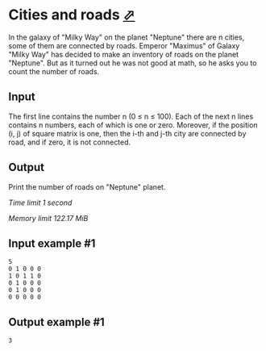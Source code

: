 # Cities and roads [⬀](https://www.e-olymp.com/en/contests/9060/problems/78597)

In the galaxy of "Milky Way" on the planet "Neptune" there are n cities, some of them are connected by roads. Emperor "Maximus" of Galaxy "Milky Way" has decided to make an inventory of roads on the planet "Neptune". But as it turned out he was not good at math, so he asks you to count the number of roads.

## Input

The first line contains the number n (0 ≤ n ≤ 100). Each of the next n lines contains n numbers, each of which is one or zero. Moreover, if the position (i, j) of square matrix is one, then the i-th and j-th city are connected by road, and if zero, it is not connected.

## Output

Print the number of roads on "Neptune" planet.

_Time limit 1 second_

_Memory limit 122.17 MiB_

## Input example #1
```
5
0 1 0 0 0 
1 0 1 1 0 
0 1 0 0 0 
0 1 0 0 0 
0 0 0 0 0
```

## Output example #1
```
3
```
